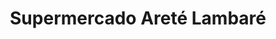 ---
title: "Supermercado Areté Lambaré"
url: /lambare/supermercado-arete-lambare/
shop: supermercado
---